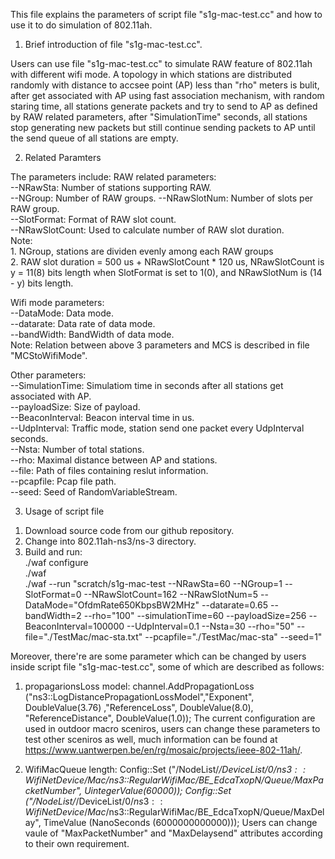 This file explains the parameters of script file "s1g-mac-test.cc" and 
how to use it to do simulation of 802.11ah.

1) Brief introduction of file "s1g-mac-test.cc".

Users can use file "s1g-mac-test.cc" to simulate RAW feature of 802.11ah with different wifi mode. A topology in which stations are distributed randomly with distance to accsee point (AP) less than "rho" meters is bulit, after get associated with AP using fast association mechanism, with random staring time, all stations generate packets and try to send to AP as defined by RAW related parameters,  after "SimulationTime" seconds, all stations stop generating new packets but still continue sending packets to AP until the send queue of all stations are empty. 

2) Related Paramters

The parameters include: 
  RAW related parameters:                                                    
    --NRawSta:            Number of stations supporting RAW.                 
    --NGroup:             Number of RAW groups. 
    --NRawSlotNum:        Number of slots per RAW group.                     
    --SlotFormat:         Format of RAW slot count.                 
    --NRawSlotCount:      Used to calculate number of RAW slot duration.  
    Note:                                               
      1. NGroup, stations are dividen evenly among each RAW groups          
      2. RAW slot duration = 500 us + NRawSlotCount * 120 us, NRawSlotCount is y = 11(8) bits length when SlotFormat is set to
1(0), and NRawSlotNum is (14 - y) bits length.
  
  Wifi mode parameters:  
  --DataMode:           Data mode.  
  --datarate:           Data rate of data mode.  
  --bandWidth:          BandWidth of data mode.  
    Note: Relation between above 3 parameters and MCS is described in file "MCStoWifiMode".       
    
  Other parameters:  
  --SimulationTime:     Simulatiom time in seconds after all stations get associated with AP.  
  --payloadSize:        Size of payload.                   
  --BeaconInterval:     Beacon interval time in us.    
  --UdpInterval:        Traffic mode, station send one packet every UdpInterval seconds.  
  --Nsta:               Number of total stations.  
  --rho:                Maximal distance between AP and stations.   
  --file:               Path of files containing reslut information.        
  --pcapfile:           Pcap file path.   
  --seed:               Seed of RandomVariableStream. 

  
3) Usage of script file

1. Download source code from our github repository.           
2. Change into 802.11ah-ns3/ns-3 directory.  
3. Build and run:         
  ./waf configure           
  ./waf              
  ./waf --run "scratch/s1g-mac-test --NRawSta=60 --NGroup=1 --SlotFormat=0 --NRawSlotCount=162 --NRawSlotNum=5 --DataMode="OfdmRate650KbpsBW2MHz" --datarate=0.65 --bandWidth=2 --rho="100" --simulationTime=60 --payloadSize=256 --BeaconInterval=100000 --UdpInterval=0.1 --Nsta=30 --rho="50" --file="./TestMac/mac-sta.txt"  --pcapfile="./TestMac/mac-sta" --seed=1"

Moreover, there're are some parameter which can be changed by users inside script file "s1g-mac-test.cc", some of which are described as follows:
  1.  propagarionsLoss model:
      channel.AddPropagationLoss ("ns3::LogDistancePropagationLossModel","Exponent", DoubleValue(3.76) ,"ReferenceLoss", DoubleValue(8.0), "ReferenceDistance", DoubleValue(1.0));
      The current configuration are used in outdoor macro sceniros, users can change these parameters to test other sceniros as well, much information can be found at https://www.uantwerpen.be/en/rg/mosaic/projects/ieee-802-11ah/.

  2.  WifiMacQueue length:
      Config::Set ("/NodeList/*/DeviceList/0/$ns3::WifiNetDevice/Mac/$ns3::RegularWifiMac/BE_EdcaTxopN/Queue/MaxPacketNumber", UintegerValue(60000));
    Config::Set ("/NodeList/*/DeviceList/0/$ns3::WifiNetDevice/Mac/$ns3::RegularWifiMac/BE_EdcaTxopN/Queue/MaxDelay", TimeValue (NanoSeconds (6000000000000)));
     Users can change vaule of "MaxPacketNumber" and "MaxDelaysend" attributes according to their own requirement.
  


